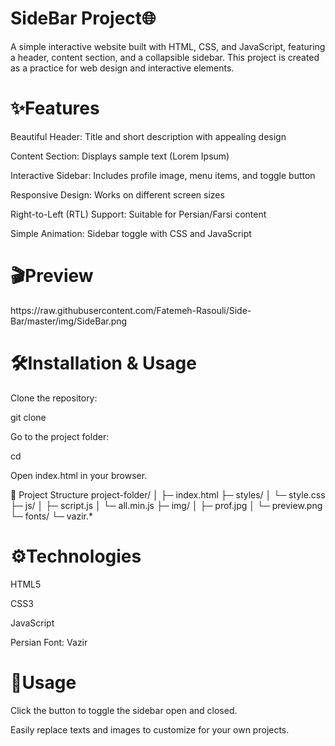 <h1>SideBar Project🌐 </h1>

A simple interactive website built with HTML, CSS, and JavaScript, featuring a header, content section, and a collapsible sidebar. This project is created as a practice for web design and interactive elements.

<h1>✨Features</h1>

Beautiful Header: Title and short description with appealing design

Content Section: Displays sample text (Lorem Ipsum)

Interactive Sidebar: Includes profile image, menu items, and toggle button

Responsive Design: Works on different screen sizes

Right-to-Left (RTL) Support: Suitable for Persian/Farsi content

Simple Animation: Sidebar toggle with CSS and JavaScript

<h1>🎬Preview</h1>
https://raw.githubusercontent.com/Fatemeh-Rasouli/Side-Bar/master/img/SideBar.png


<h1>🛠Installation & Usage</h1>

Clone the repository:

git clone <repository-url>


Go to the project folder:

cd <project-folder>


Open index.html in your browser.

📂 Project Structure
project-folder/
│
├─ index.html
├─ styles/
│  └─ style.css
├─ js/
│  ├─ script.js
│  └─ all.min.js
├─ img/
│  ├─ prof.jpg
│  └─ preview.png
└─ fonts/
   └─ vazir.*

<h1>⚙️Technologies</h1>

HTML5

CSS3

JavaScript

Persian Font: Vazir

<h1>📝Usage</h1>

Click the button to toggle the sidebar open and closed.

Easily replace texts and images to customize for your own projects.
